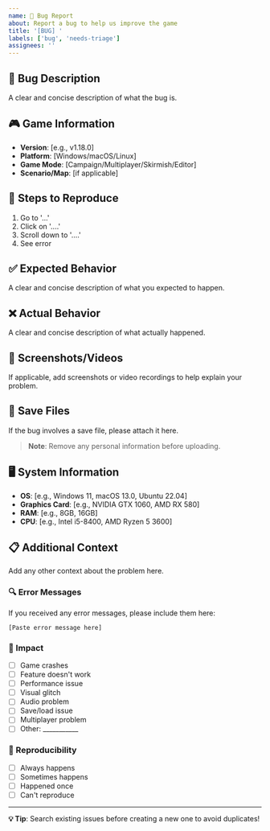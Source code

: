 ```yaml
---
name: 🐛 Bug Report
about: Report a bug to help us improve the game
title: '[BUG] '
labels: ['bug', 'needs-triage']
assignees: ''
---
```


## 🐛 Bug Description
A clear and concise description of what the bug is.

## 🎮 Game Information
- **Version**: [e.g., v1.18.0]
- **Platform**: [Windows/macOS/Linux]
- **Game Mode**: [Campaign/Multiplayer/Skirmish/Editor]
- **Scenario/Map**: [if applicable]

## 🔄 Steps to Reproduce
1. Go to '...'
2. Click on '....'
3. Scroll down to '....'
4. See error

## ✅ Expected Behavior
A clear and concise description of what you expected to happen.

## ❌ Actual Behavior
A clear and concise description of what actually happened.

## 📸 Screenshots/Videos
If applicable, add screenshots or video recordings to help explain your problem.

## 💾 Save Files
If the bug involves a save file, please attach it here.
> **Note**: Remove any personal information before uploading.

## 🖥️ System Information
- **OS**: [e.g., Windows 11, macOS 13.0, Ubuntu 22.04]
- **Graphics Card**: [e.g., NVIDIA GTX 1060, AMD RX 580]
- **RAM**: [e.g., 8GB, 16GB]
- **CPU**: [e.g., Intel i5-8400, AMD Ryzen 5 3600]

## 📋 Additional Context
Add any other context about the problem here.

### 🔍 Error Messages
If you received any error messages, please include them here:
```
[Paste error message here]
```

### 🎯 Impact
- [ ] Game crashes
- [ ] Feature doesn't work
- [ ] Performance issue
- [ ] Visual glitch
- [ ] Audio problem
- [ ] Save/load issue
- [ ] Multiplayer problem
- [ ] Other: ___________

### 🔄 Reproducibility
- [ ] Always happens
- [ ] Sometimes happens
- [ ] Happened once
- [ ] Can't reproduce

---

**💡 Tip**: Search existing issues before creating a new one to avoid duplicates! 
